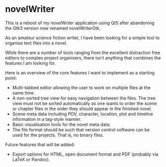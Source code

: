 # novelWriter

This is a reboot of my novelWriter application using Qt5 after abandoning the Gtk3 version now renamed novelWriterGtk.

As an amateur science fiction writer, I have been looking for a simple tool to organise text files into a novel.

While there are a number of tools ranging from the excellent distraction free editors to complex project organisers, there isn't anything that combines the features I am looking for.

Here is an overview of the core features I want to implement as a starting point:

* Multi-tabbed editor allowing the user to work on multiple files at the same time.
* A non-sorted tree view for easy navigation between the files. The tree view must not be sorted automatically as one wants to order the scene or chapter files in the order they should appear in the finished novel.
* Scene meta data including POV, character, location, plot and timeline information in a tag-style manner.
* Basic visualisation tools for the novel meta data.
* The file format should be such that version control software can be used for the projects. That is, no binary files.

Future features that will be added:

* Export options for HTML, open document format and PDF (probably via LaTeX or Pandoc).
